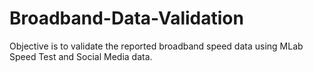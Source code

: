 # Broadband-Data-Validation

Objective is to validate the reported broadband speed data using MLab Speed Test and Social Media data.
